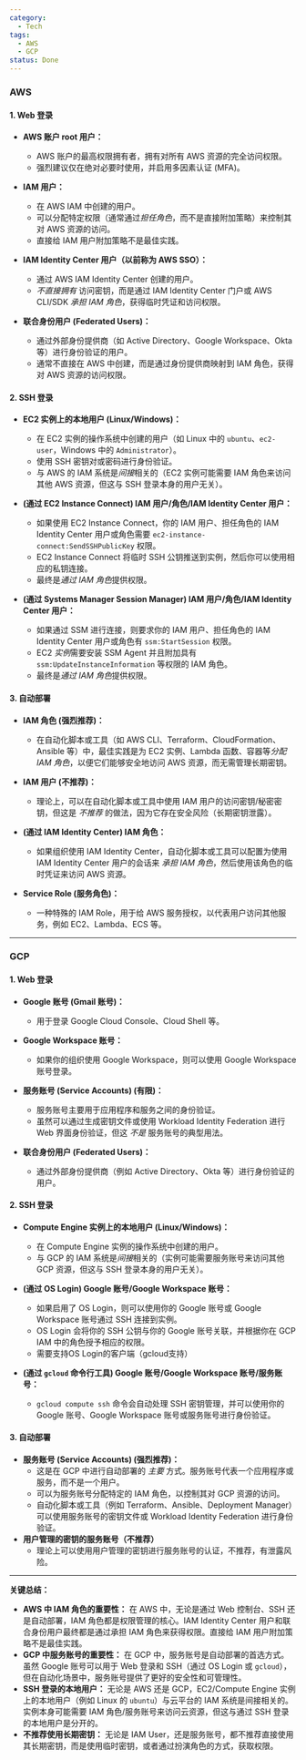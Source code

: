 ```yaml
---
category:
  - Tech
tags:
  - AWS
  - GCP
status: Done
---
```

### AWS

#### 1. Web 登录

*   **AWS 账户 root 用户：**
    *   AWS 账户的最高权限拥有者，拥有对所有 AWS 资源的完全访问权限。
    *   强烈建议仅在绝对必要时使用，并启用多因素认证 (MFA)。

*   **IAM 用户：**
    *   在 AWS IAM 中创建的用户。
    *   可以分配特定权限（通常通过*担任角色*，而不是直接附加策略）来控制其对 AWS 资源的访问。
    *   直接给 IAM 用户附加策略不是最佳实践。

*   **IAM Identity Center 用户（以前称为 AWS SSO）：**
    *   通过 AWS IAM Identity Center 创建的用户。
    *   *不直接拥有* 访问密钥，而是通过 IAM Identity Center 门户或 AWS CLI/SDK *承担 IAM 角色*，获得临时凭证和访问权限。

*   **联合身份用户 (Federated Users)：**
    *   通过外部身份提供商（如 Active Directory、Google Workspace、Okta 等）进行身份验证的用户。
    *   通常不直接在 AWS 中创建，而是通过身份提供商映射到 IAM 角色，获得对 AWS 资源的访问权限。

#### 2. SSH 登录

*   **EC2 实例上的本地用户 (Linux/Windows)：**
    *   在 EC2 实例的操作系统中创建的用户（如 Linux 中的 `ubuntu`、`ec2-user`，Windows 中的 `Administrator`）。
    *   使用 SSH 密钥对或密码进行身份验证。
    *   与 AWS 的 IAM 系统是*间接*相关的（EC2 实例可能需要 IAM 角色来访问其他 AWS 资源，但这与 SSH 登录本身的用户无关）。

*   **(通过 EC2 Instance Connect) IAM 用户/角色/IAM Identity Center 用户：**
    *   如果使用 EC2 Instance Connect，你的 IAM 用户、担任角色的 IAM Identity Center 用户或角色需要 `ec2-instance-connect:SendSSHPublicKey` 权限。
    *   EC2 Instance Connect 将临时 SSH 公钥推送到实例，然后你可以使用相应的私钥连接。
    *   最终是*通过 IAM 角色*提供权限。

*   **(通过 Systems Manager Session Manager) IAM 用户/角色/IAM Identity Center 用户：**
    *   如果通过 SSM 进行连接，则要求你的 IAM 用户、担任角色的 IAM Identity Center 用户或角色有 `ssm:StartSession` 权限。
    *   EC2 *实例*需要安装 SSM Agent 并且附加具有 `ssm:UpdateInstanceInformation` 等权限的 IAM 角色。
    *   最终是*通过 IAM 角色*提供权限。

#### 3. 自动部署

*   **IAM 角色 (强烈推荐)：**
    *   在自动化脚本或工具（如 AWS CLI、Terraform、CloudFormation、Ansible 等）中，最佳实践是为 EC2 实例、Lambda 函数、容器等*分配 IAM 角色*，以便它们能够安全地访问 AWS 资源，而无需管理长期密钥。

*   **IAM 用户 (不推荐)：**
    *   理论上，可以在自动化脚本或工具中使用 IAM 用户的访问密钥/秘密密钥，但这是 *不推荐* 的做法，因为它存在安全风险（长期密钥泄露）。

*   **(通过 IAM Identity Center) IAM 角色：**
    *   如果组织使用 IAM Identity Center，自动化脚本或工具可以配置为使用 IAM Identity Center 用户的会话来 *承担 IAM 角色*，然后使用该角色的临时凭证来访问 AWS 资源。

*   **Service Role (服务角色)：**
    *   一种特殊的 IAM Role，用于给 AWS 服务授权，以代表用户访问其他服务，例如 EC2、Lambda、ECS 等。

---

### GCP

#### 1. Web 登录

*   **Google 账号 (Gmail 账号)：**
    *   用于登录 Google Cloud Console、Cloud Shell 等。

*   **Google Workspace 账号：**
    *   如果你的组织使用 Google Workspace，则可以使用 Google Workspace 账号登录。

*   **服务账号 (Service Accounts) (有限)：**
    *   服务账号主要用于应用程序和服务之间的身份验证。
    *   虽然可以通过生成密钥文件或使用 Workload Identity Federation 进行 Web 界面身份验证，但这 *不是* 服务账号的典型用法。

*   **联合身份用户 (Federated Users)：**
    *   通过外部身份提供商（例如 Active Directory、Okta 等）进行身份验证的用户。

#### 2. SSH 登录

*   **Compute Engine 实例上的本地用户 (Linux/Windows)：**
    *   在 Compute Engine 实例的操作系统中创建的用户。
    *   与 GCP 的 IAM 系统是*间接*相关的（实例可能需要服务账号来访问其他 GCP 资源，但这与 SSH 登录本身的用户无关）。

*   **(通过 OS Login) Google 账号/Google Workspace 账号：**
    *   如果启用了 OS Login，则可以使用你的 Google 账号或 Google Workspace 账号通过 SSH 连接到实例。
    *   OS Login 会将你的 SSH 公钥与你的 Google 账号关联，并根据你在 GCP IAM 中的角色授予相应的权限。
    - 需要支持OS Login的客户端（gcloud支持）

*   **(通过 `gcloud` 命令行工具) Google 账号/Google Workspace 账号/服务账号：**
    *   `gcloud compute ssh` 命令会自动处理 SSH 密钥管理，并可以使用你的 Google 账号、Google Workspace 账号或服务账号进行身份验证。

#### 3. 自动部署

*   **服务账号 (Service Accounts) (强烈推荐)：**
    *   这是在 GCP 中进行自动部署的 *主要* 方式。服务账号代表一个应用程序或服务，而不是一个用户。
    *   可以为服务账号分配特定的 IAM 角色，以控制其对 GCP 资源的访问。
    *   自动化脚本或工具（例如 Terraform、Ansible、Deployment Manager）可以使用服务账号的密钥文件或 Workload Identity Federation 进行身份验证。
* **用户管理的密钥的服务账号（不推荐）**
    * 理论上可以使用用户管理的密钥进行服务账号的认证，不推荐，有泄露风险。

---

**关键总结：**

*   **AWS 中 IAM 角色的重要性：** 在 AWS 中，无论是通过 Web 控制台、SSH 还是自动部署，IAM 角色都是权限管理的核心。IAM Identity Center 用户和联合身份用户最终都是通过承担 IAM 角色来获得权限。直接给 IAM 用户附加策略不是最佳实践。
*   **GCP 中服务账号的重要性：** 在 GCP 中，服务账号是自动部署的首选方式。虽然 Google 账号可以用于 Web 登录和 SSH（通过 OS Login 或 `gcloud`），但在自动化场景中，服务账号提供了更好的安全性和可管理性。
*   **SSH 登录的本地用户：** 无论是 AWS 还是 GCP，EC2/Compute Engine 实例上的本地用户（例如 Linux 的 `ubuntu`）与云平台的 IAM 系统是间接相关的。实例本身可能需要 IAM 角色/服务账号来访问云资源，但这与通过 SSH 登录的本地用户是分开的。
*   **不推荐使用长期密钥：** 无论是 IAM User，还是服务账号，都不推荐直接使用其长期密钥，而是使用临时密钥，或者通过扮演角色的方式，获取权限。
